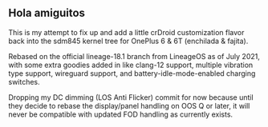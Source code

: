 ## Hola amiguitos

This is my attempt to fix up and add a little crDroid customization flavor back into the sdm845 kernel tree for OnePlus 6 & 6T (enchilada & fajita).

Rebased on the official lineage-18.1 branch from LineageOS as of July 2021, with some extra goodies added in like clang-12 support, multiple vibration type support, wireguard support, and battery-idle-mode-enabled charging switches.

Dropping my DC dimming (LOS Anti Flicker) commit for now because until they decide to rebase the display/panel handling on OOS Q or later, it will never be compatible with updated FOD handling as currently exists.
